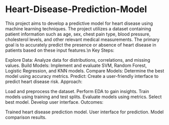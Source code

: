# Heart-Disease-Prediction-Model
This project aims to develop a predictive model for heart disease using machine learning techniques. The project utilizes a dataset containing patient information such as age, sex, chest pain type, blood pressure, cholesterol levels, and other relevant medical measurements. The primary goal is to accurately predict the presence or absence of heart disease in patients based on these input features.\n
Key Steps:

Explore Data: Analyze data for distributions, correlations, and missing values.
Build Models: Implement and evaluate SVM, Random Forest, Logistic Regression, and KNN models.
Compare Models: Determine the best model using accuracy metrics.
Predict: Create a user-friendly interface to predict heart disease risk.
Approach:

Load and preprocess the dataset.
Perform EDA to gain insights.
Train models using training and test splits.
Evaluate models using metrics.
Select best model.
Develop user interface.
Outcomes:

Trained heart disease prediction model.
User interface for prediction.
Model comparison results.
